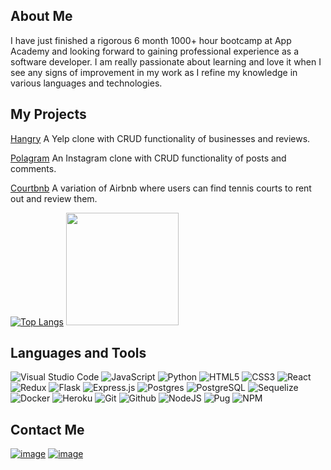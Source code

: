 ## About Me
I have just finished a rigorous 6 month 1000+ hour bootcamp at App Academy and looking forward to gaining professional experience as a software developer. I am really passionate about learning and love it when I see any signs of improvement in my work as I refine my knowledge in various languages and technologies.

## My Projects

<a href="https://hangry-capstone.herokuapp.com//"/>Hangry</a> A Yelp clone with CRUD functionality of businesses and reviews.

<a href="https://polagrampython.herokuapp.com/"/>Polagram</a> An Instagram clone with CRUD functionality of posts and comments.

<a href="https://courtbnb.herokuapp.com/"/>Courtbnb</a> A variation of Airbnb where users can find tennis courts to rent out and review them.


[![Top Langs](https://github-readme-stats.vercel.app/api/top-langs/?username=john0123456789&layout=compact)](https://github.com/john0123456789/github-readme-stats)
<img height="180em" src="https://github-readme-stats.vercel.app/api?username=john0123456789&show_icons=true&hide_border=true&&count_private=true&include_all_commits=true" />
## Languages and Tools
![Visual Studio Code](https://img.shields.io/badge/Visual%20Studio%20Code-0078d7.svg?style=for-the-badge&logo=visual-studio-code&logoColor=white)
![JavaScript](https://img.shields.io/badge/javascript-%23323330.svg?style=for-the-badge&logo=javascript&logoColor=%23F7DF1E)
![Python](https://img.shields.io/badge/python-3670A0?style=for-the-badge&logo=python&logoColor=ffdd54)
![HTML5](https://img.shields.io/badge/html5-%23E34F26.svg?style=for-the-badge&logo=html5&logoColor=white)
![CSS3](https://img.shields.io/badge/css3-%231572B6.svg?style=for-the-badge&logo=css3&logoColor=white)
![React](https://img.shields.io/badge/react-%2320232a.svg?style=for-the-badge&logo=react&logoColor=%2361DAFB)
![Redux](https://img.shields.io/badge/redux-%23593d88.svg?style=for-the-badge&logo=redux&logoColor=white)
![Flask](https://img.shields.io/badge/flask-%23000.svg?style=for-the-badge&logo=flask&logoColor=white)
![Express.js](https://img.shields.io/badge/express.js-%23404d59.svg?style=for-the-badge&logo=express&logoColor=%2361DAFB)
![Postgres](https://img.shields.io/badge/postgres-%23316192.svg?style=for-the-badge&logo=postgresql&logoColor=white)
![PostgreSQL](https://img.shields.io/badge/PostgreSQL-316192?style=for-the-badge&logo=postgresql&logoColor=white)
![Sequelize](https://img.shields.io/badge/Sequelize-52B0E7?style=for-the-badge&logo=Sequelize&logoColor=white)
![Docker](https://img.shields.io/badge/docker-%230db7ed.svg?style=for-the-badge&logo=docker&logoColor=white)
![Heroku](https://img.shields.io/badge/heroku-%23430098.svg?style=for-the-badge&logo=heroku&logoColor=white)
![Git](https://img.shields.io/badge/git-%23F05033.svg?style=for-the-badge&logo=git&logoColor=white)
![Github](https://img.shields.io/badge/GitHub-100000?style=for-the-badge&logo=github&logoColor=white)
![NodeJS](https://img.shields.io/badge/node.js-6DA55F?style=for-the-badge&logo=node.js&logoColor=white)
![Pug](https://img.shields.io/badge/Pug-FFF?style=for-the-badge&logo=pug&logoColor=A86454)
![NPM](https://img.shields.io/badge/npm-CB3837?style=for-the-badge&logo=npm&logoColor=white)

## Contact Me

<a href="https://www.linkedin.com/in/johnluongpham/" rel="nofollow"><img src="https://camo.githubusercontent.com/a80d00f23720d0bc9f55481cfcd77ab79e141606829cf16ec43f8cacc7741e46/68747470733a2f2f696d672e736869656c64732e696f2f62616467652f4c696e6b6564496e2d3030373742353f7374796c653d666f722d7468652d6261646765266c6f676f3d6c696e6b6564696e266c6f676f436f6c6f723d7768697465" alt="image" data-canonical-src="https://img.shields.io/badge/LinkedIn-0077B5?style=for-the-badge&amp;logo=linkedin&amp;logoColor=white" style="max-width: 100%;"></a> <a href="https://angel.co/u/john-luong-pham" rel="nofollow"><img src="https://camo.githubusercontent.com/fdd627a967b9943dcc0811b47c62b1cb6578da40fe3d164514257ee57f0563d9/68747470733a2f2f696d672e736869656c64732e696f2f62616467652f416e67656c4c6973742d6236623962393f7374796c653d666f722d7468652d6261646765266c6f676f3d416e67656c4c697374266c6f676f436f6c6f723d626c61636b" alt="image" data-canonical-src="https://img.shields.io/badge/AngelList-b6b9b9?style=for-the-badge&amp;logo=AngelList&amp;logoColor=black" style="max-width: 100%;"></a>
